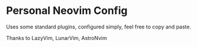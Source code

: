 # Personal Neovim Config

Uses some standard plugins, configured simply, feel free to copy and paste.

Thanks to LazyVim, LunarVim, AstroNvim
